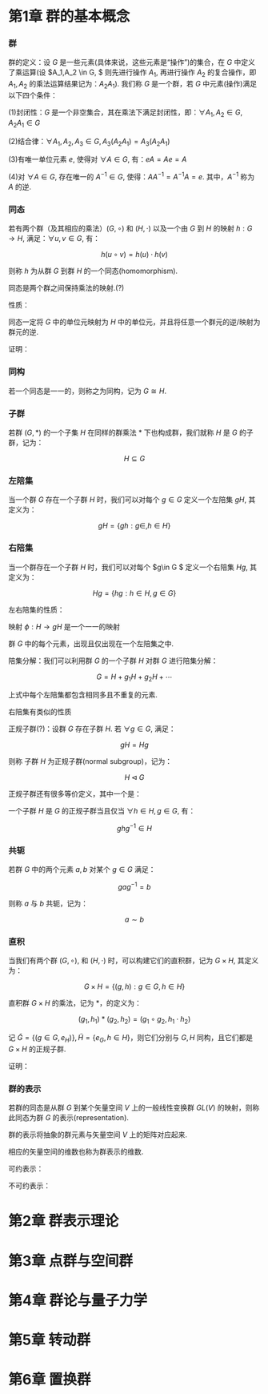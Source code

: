 # 第1章 群的基本概念

### 群

群的定义：设 $G$ 是一些元素(具体来说，这些元素是“操作”)的集合，在 $G$ 中定义了乘运算(设 $A_1,A_2 \in G, $ 则先进行操作 $A_1$, 再进行操作 $A_2$ 的复合操作，即 $A_1,A_2$ 的乘法运算结果记为：$A_2A_1$). 我们称 $G$ 是一个群，若 $G$ 中元素(操作)满足以下四个条件：

(1)封闭性：$G$ 是一个非空集合，其在乘法下满足封闭性，即：$\forall A_1,A_2\in G,A_2A_1 \in G$

(2)结合律：$\forall A_1,A_2,A_3\in G,A_3(A_2A_1)=A_3(A_2A_1)$

(3)有唯一单位元素 $e,$ 使得对 $\forall A\in G,$ 有：$eA=Ae=A$

(4)对 $\forall A\in G,$ 存在唯一的 $A^{-1}\in G,$ 使得：$AA^{-1}=A^{-1}A=e.$ 其中，$A^{-1}$ 称为 $A$ 的逆.  

### 同态

若有两个群（及其相应的乘法）$(G,\circ)$ 和 $(H,\cdot)$ 以及一个由 $G$ 到 $H$ 的映射 $h:G\to H,$ 满足：$\forall u,v\in G,$ 有：

$$
h(u\circ v)
=h(u)\cdot h(v)
$$

则称 $h$ 为从群 $G$ 到群 $H$ 的一个同态(homomorphism).

同态是两个群之间保持乘法的映射.(?)

性质：

同态一定将 $G$ 中的单位元映射为 $H$ 中的单位元，并且将任意一个群元的逆/映射为群元的逆.

证明：

### 同构

若一个同态是一一的，则称之为同构，记为 $G\cong H.$

### 子群

若群 $(G,*)$ 的一个子集 $H$ 在同样的群乘法 $*$ 下也构成群，我们就称 $H$ 是 $G$ 的子群，记为：

$$
H\subseteq G
$$

### 左陪集

当一个群 $G$ 存在一个子群 $H$ 时，我们可以对每个 $g\in G$ 定义一个左陪集 $gH,$ 其定义为：

$$
gH=\{gh:g\in ,h\in H  \}
$$

### 右陪集

当一个群存在一个子群 $H$ 时，我们可以对每个 $g\in G $ 定义一个右陪集 $Hg,$ 其定义为：

$$
Hg=\{hg:h\in H,g\in G \}
$$

左右陪集的性质：

映射 $\phi:H\to gH$ 是一个一一的映射

群 $G$ 中的每个元素，出现且仅出现在一个左陪集之中.


陪集分解：我们可以利用群 $G$ 的一个子群 $H$ 对群 $G$ 进行陪集分解：

$$
G=H+g_1H+g_2H+\cdots
$$

上式中每个左陪集都包含相同多且不重复的元素.

右陪集有类似的性质

正规子群(?)：设群 $G$ 存在子群 $H.$ 若 $\forall g\in G,$ 满足：

$$
gH=Hg
$$

则称 子群 $H$ 为正规子群(normal subgroup)，记为：

$$
H\lhd G
$$

正规子群还有很多等价定义，其中一个是：

一个子群 $H$ 是 $G$ 的正规子群当且仅当 $\forall h\in H,g\in G,$ 有：

$$
ghg^{-1}\in H
$$

### 共轭

若群 $G$ 中的两个元素 $a,b$ 对某个 $g\in G$ 满足：

$$
gag^{-1}=b
$$

则称 $a$ 与 $b$ 共轭，记为：

$$
a\sim b
$$

### 直积

当我们有两个群 $(G,\circ),$ 和 $(H,\cdot)$ 时，可以构建它们的直积群，记为 $G\times H,$ 其定义为：

$$
G\times H
=\{(g,h):g\in G,h\in H \}
$$

直积群 $G\times H$ 的乘法，记为 $*$，的定义为：

$$
(g_1,h_1)*(g_2,h_2)
=(g_1\circ g_2,h_1\cdot h_2)
$$

记 $\tilde{G}=\{(g\in G,e_H) \},\tilde{H}=\{e_G,h\in H \}$，则它们分别与 $G,H$ 同构，且它们都是 $G\times H$ 的正规子群.

证明：

### 群的表示

若群的同态是从群 $G$ 到某个矢量空间 $V$ 上的一般线性变换群 $GL(V)$ 的映射，则称此同态为群 $G$ 的表示(representation).

群的表示将抽象的群元素与矢量空间 $V$ 上的矩阵对应起来.

相应的矢量空间的维数也称为群表示的维数.

可约表示：

不可约表示：



# 第2章 群表示理论

# 第3章 点群与空间群

# 第4章 群论与量子力学

# 第5章 转动群

# 第6章 置换群

